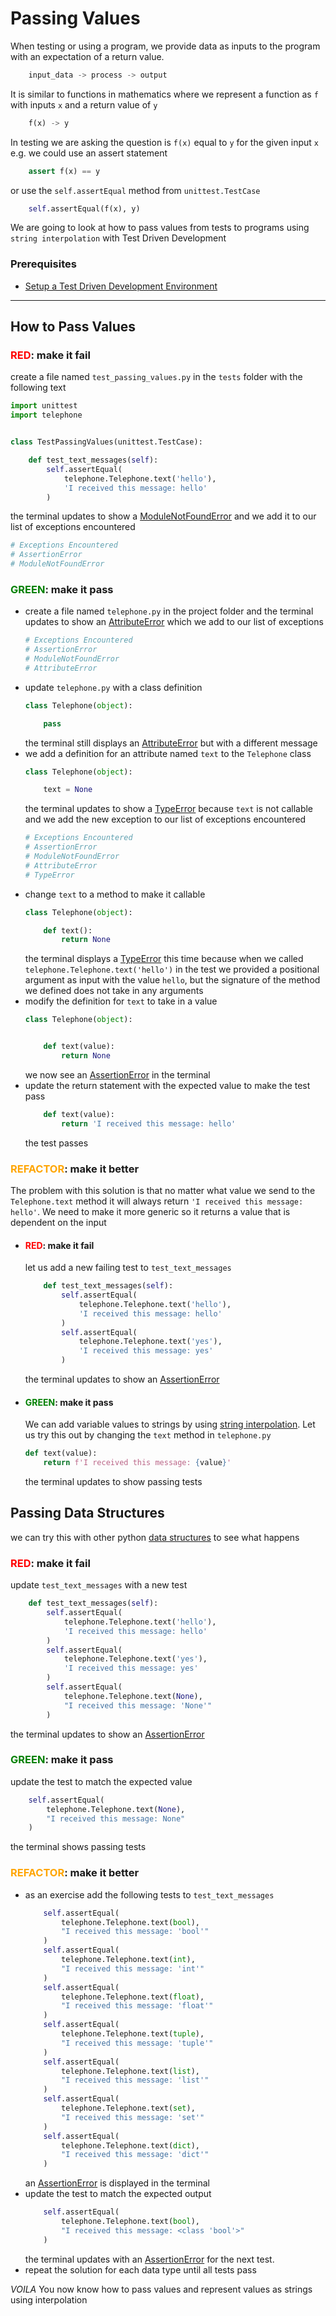 # Passing Values

When testing or using a program, we provide data as inputs to the program with an expectation of a return value.
```python
    input_data -> process -> output
```

It is similar to functions in mathematics where we represent a function as `f` with inputs `x` and a return value of `y`

```python
    f(x) -> y
```

In testing we are asking the question is `f(x)` equal to `y` for the given input `x` e.g. we could use an assert statement
```python
    assert f(x) == y
```

or use the `self.assertEqual` method from `unittest.TestCase`
```python
    self.assertEqual(f(x), y)
```

We are going to look at how to pass values from tests to programs using `string interpolation` with Test Driven Development

### Prerequisites

- [Setup a Test Driven Development Environment](./TDD_SETUP.md)

---

## How to Pass Values

### <span style="color:red">**RED**</span>: make it fail

create a file named `test_passing_values.py` in the `tests` folder with the following text

```python
import unittest
import telephone


class TestPassingValues(unittest.TestCase):

    def test_text_messages(self):
        self.assertEqual(
            telephone.Telephone.text('hello'),
            'I received this message: hello'
        )
```
the terminal updates to show a [ModuleNotFoundError](./MODULE_NOT_FOUND_ERROR.md) and we add it to our list of exceptions encountered
```python
# Exceptions Encountered
# AssertionError
# ModuleNotFoundError
```

### <span style="color:green">**GREEN**</span>: make it pass

- create a file named `telephone.py` in the project folder and the terminal updates to show an [AttributeError](./ATTRIBUTE_ERROR.md) which we add to our list of exceptions
    ```python
    # Exceptions Encountered
    # AssertionError
    # ModuleNotFoundError
    # AttributeError
    ```
- update `telephone.py` with a class definition
    ```python
    class Telephone(object):

        pass
    ```
    the terminal still displays an [AttributeError](./ATTRIBUTE_ERROR.md) but with a different message
- we add a definition for an attribute named `text` to the `Telephone` class
    ```python
    class Telephone(object):

        text = None
    ```
    the terminal updates to show a [TypeError](./TYPE_ERROR.md) because `text` is not callable and we add the new exception to our list of exceptions encountered
    ```python
    # Exceptions Encountered
    # AssertionError
    # ModuleNotFoundError
    # AttributeError
    # TypeError
    ```
- change `text` to a method to make it callable
    ```python
    class Telephone(object):

        def text():
            return None
    ```
    the terminal displays a [TypeError](./TYPE_ERROR.md) this time because when we called `telephone.Telephone.text('hello')` in the test we provided a positional argument as input with the value `hello`, but the signature of the method we defined does not take in any arguments
- modify the definition for `text` to take in a value
    ```python
    class Telephone(object):


        def text(value):
            return None
    ```
    we now see an [AssertionError](./ASSERTION_ERROR.md) in the terminal
- update the return statement with the expected value to make the test pass
    ```python
        def text(value):
            return 'I received this message: hello'
    ```
    the test passes

### <span style="color:orange">**REFACTOR**</span>: make it better

The problem with this solution is that no matter what value we send to the `Telephone.text` method it will always return `'I received this message: hello'`. We need to make it more generic so it returns a value that is dependent on the input

- #### <span style="color:red">**RED**</span>: make it fail

    let us add a new failing test to `test_text_messages`

    ```python
        def test_text_messages(self):
            self.assertEqual(
                telephone.Telephone.text('hello'),
                'I received this message: hello'
            )
            self.assertEqual(
                telephone.Telephone.text('yes'),
                'I received this message: yes'
            )
    ```

    the terminal updates to show an [AssertionError](./ASSERTION_ERROR.md)

- #### <span style="color:green">**GREEN**</span>: make it pass

    We can add variable values to strings by using [string interpolation](https://peps.python.org/pep-0498/). Let us try this out by changing the `text` method in `telephone.py`
    ```python
    def text(value):
        return f'I received this message: {value}'
    ```
    the terminal updates to show passing tests

## Passing Data Structures

we can try this with other python [data structures](./DATA_STRUCTURES.md) to see what happens

### <span style="color:red">**RED**</span>: make it fail

update `test_text_messages` with a new test
```python
    def test_text_messages(self):
        self.assertEqual(
            telephone.Telephone.text('hello'),
            'I received this message: hello'
        )
        self.assertEqual(
            telephone.Telephone.text('yes'),
            'I received this message: yes'
        )
        self.assertEqual(
            telephone.Telephone.text(None),
            "I received this message: 'None'"
        )
```

the terminal updates to show an [AssertionError](./ASSERTION_ERROR.md)

### <span style="color:green">**GREEN**</span>: make it pass

update the test to match the expected value

```python
    self.assertEqual(
        telephone.Telephone.text(None),
        "I received this message: None"
    )
```

the terminal shows passing tests

### <span style="color:orange">**REFACTOR**</span>: make it better

- as an exercise add the following tests to `test_text_messages`
    ```python
        self.assertEqual(
            telephone.Telephone.text(bool),
            "I received this message: 'bool'"
        )
        self.assertEqual(
            telephone.Telephone.text(int),
            "I received this message: 'int'"
        )
        self.assertEqual(
            telephone.Telephone.text(float),
            "I received this message: 'float'"
        )
        self.assertEqual(
            telephone.Telephone.text(tuple),
            "I received this message: 'tuple'"
        )
        self.assertEqual(
            telephone.Telephone.text(list),
            "I received this message: 'list'"
        )
        self.assertEqual(
            telephone.Telephone.text(set),
            "I received this message: 'set'"
        )
        self.assertEqual(
            telephone.Telephone.text(dict),
            "I received this message: 'dict'"
        )
    ```
    an [AssertionError](./ASSERTION_ERROR.md) is displayed in the terminal
- update the test to match the expected output
    ```python
        self.assertEqual(
            telephone.Telephone.text(bool),
            "I received this message: <class 'bool'>"
        )
    ```
    the terminal updates with an [AssertionError](./ASSERTION_ERROR.md) for the next test.
- repeat the solution for each data type until all tests pass

*VOILA*
You now know how to pass values and represent values as strings using interpolation